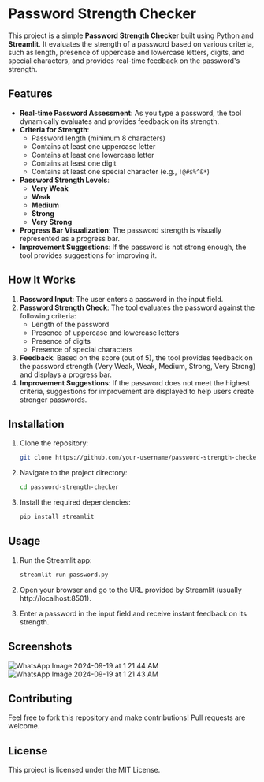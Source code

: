 # Password Strength Checker

This project is a simple **Password Strength Checker** built using Python and **Streamlit**. It evaluates the strength of a password based on various criteria, such as length, presence of uppercase and lowercase letters, digits, and special characters, and provides real-time feedback on the password's strength.

## Features

- **Real-time Password Assessment**: As you type a password, the tool dynamically evaluates and provides feedback on its strength.
- **Criteria for Strength**:
  - Password length (minimum 8 characters)
  - Contains at least one uppercase letter
  - Contains at least one lowercase letter
  - Contains at least one digit
  - Contains at least one special character (e.g., `!@#$%^&*`)
- **Password Strength Levels**:
  - **Very Weak**
  - **Weak**
  - **Medium**
  - **Strong**
  - **Very Strong**
- **Progress Bar Visualization**: The password strength is visually represented as a progress bar.
- **Improvement Suggestions**: If the password is not strong enough, the tool provides suggestions for improving it.

## How It Works

1. **Password Input**: The user enters a password in the input field.
2. **Password Strength Check**: The tool evaluates the password against the following criteria:
   - Length of the password
   - Presence of uppercase and lowercase letters
   - Presence of digits
   - Presence of special characters
3. **Feedback**: Based on the score (out of 5), the tool provides feedback on the password strength (Very Weak, Weak, Medium, Strong, Very Strong) and displays a progress bar.
4. **Improvement Suggestions**: If the password does not meet the highest criteria, suggestions for improvement are displayed to help users create stronger passwords.

## Installation

1. Clone the repository:
   ```bash
   git clone https://github.com/your-username/password-strength-checker.git
   ```

2. Navigate to the project directory:
   ```bash
   cd password-strength-checker
   ```

3. Install the required dependencies:
   ```bash
   pip install streamlit
   ```

## Usage

1. Run the Streamlit app:
   ```bash
   streamlit run password.py
   ```

2. Open your browser and go to the URL provided by Streamlit (usually http://localhost:8501).

3. Enter a password in the input field and receive instant feedback on its strength.

## Screenshots

![WhatsApp Image 2024-09-19 at 1 21 44 AM](https://github.com/user-attachments/assets/132b2e13-f1bb-4723-93a1-1abc07b4c149)
![WhatsApp Image 2024-09-19 at 1 21 43 AM](https://github.com/user-attachments/assets/e137f93d-5ffa-40e5-aa5c-1a236e132479)

## Contributing

Feel free to fork this repository and make contributions! Pull requests are welcome.

## License

This project is licensed under the MIT License.
